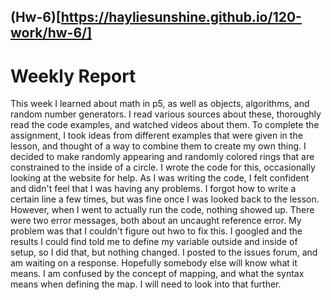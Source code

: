 ## (Hw-6)[https://hayliesunshine.github.io/120-work/hw-6/]

# Weekly Report

This week I learned about math in p5, as well as objects, algorithms, and random number generators. I read various sources about these, thoroughly read the code examples, and watched videos about them. 
To complete the assignment, I took ideas from different examples that were given in the lesson, and thought of a way to combine them to create my own thing. I decided to make randomly appearing and randomly colored rings that are constrained to the inside of a circle. I wrote the code for this, occasionally looking at the website for help.
As I was writing the code, I felt confident and didn't feel that I was having any problems. I forgot how to write a certain line a few times, but was fine once I was looked back to the lesson. However, when I went to actually run the code, nothing showed up. There were two error messages, both about an uncaught reference error. My problem was that I couldn't figure out hwo to fix this. I googled and the results I could find told me to define my variable outside and inside of setup, so I did that, but nothing changed. I posted to the issues forum, and am waiting on a response. Hopefully somebody else will know what it means.
I am confused by the concept of mapping, and what the syntax means when defining the map. I will need to look into that further.


